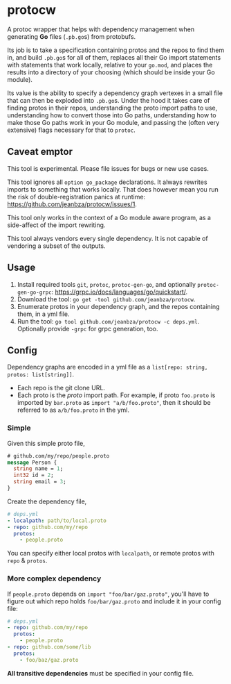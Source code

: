 # protocw

A protoc wrapper that helps with dependency management when generating **Go**
files (`.pb.go`s) from protobufs.

Its job is to take a specification containing protos and the repos to find them
in, and build `.pb.go`s for all of them, replaces all their Go import statements
with statements that work locally, relative to your `go.mod`, and places the
results into a directory of your choosing (which should be inside your Go
module).

Its value is the ability to specify a dependency graph vertexes in a small file
that can then be exploded into `.pb.go`s. Under the hood it takes care of
finding protos in their repos, understanding the proto import paths to use,
understanding how to convert those into Go paths, understanding how to make
those Go paths work in your Go module, and passing the (often very extensive)
flags necessary for that to `protoc`.

## Caveat emptor

This tool is experimental. Please file issues for bugs or new use cases.

This tool ignores all `option go_package` declarations. It always rewrites
imports to something that works locally. That does however mean you run the risk
of double-registration panics at runtime: <https://github.com/jeanbza/protocw/issues/1>.

This tool only works in the context of a Go module aware program, as a
side-affect of the import rewriting.

This tool always vendors every single dependency. It is not capable of vendoring
a subset of the outputs.

## Usage

1. Install required tools `git`, `protoc`, `protoc-gen-go`, and optionally `protoc-gen-go-grpc`: <https://grpc.io/docs/languages/go/quickstart/>.
2. Download the tool: `go get -tool github.com/jeanbza/protocw`.
3. Enumerate protos in your dependency graph, and the repos containing them, in a yml file.
4. Run the tool: `go tool github.com/jeanbza/protocw -c deps.yml`. Optionally provide `-grpc` for grpc generation, too.

## Config

Dependency graphs are encoded in a yml file as a
`list[repo: string, protos: list[string]]`.

- Each repo is the git clone URL.
- Each proto is the _proto_ import path. For example, if proto `foo.proto` is
  imported by `bar.proto` as `import "a/b/foo.proto"`, then it should be
  referred to as `a/b/foo.proto` in the yml.

### Simple

Given this simple proto file,

```proto
# github.com/my/repo/people.proto
message Person {
  string name = 1;
  int32 id = 2;
  string email = 3;
}
```

Create the dependency file,

```yml
# deps.yml
- localpath: path/to/local.proto
- repo: github.com/my/repo
  protos:
    - people.proto
```

You can specify either local protos with `localpath`, or remote protos with
`repo` & `protos`.

### More complex dependency

If `people.proto` depends on `import "foo/bar/gaz.proto"`, you'll have to figure
out which repo holds `foo/bar/gaz.proto` and include it in your config file:

```yml
# deps.yml
- repo: github.com/my/repo
  protos:
    - people.proto
- repo: github.com/some/lib
  protos:
    - foo/baz/gaz.proto
```

**All transitive dependencies** must be specified in your config file.
